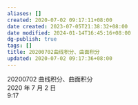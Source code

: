 ```yaml
---
aliases: []
created: 2020-07-02 09:17:11+08:00
date created: 2023-07-05T21:38:32+08:00
date modified: 2024-01-14T16:45:16+08:00
dg-publish: true
tags: []
title: 20200702曲线积分、曲面积分
updated: 2020-07-02 09:17:36+08:00
---
```


20200702 曲线积分、曲面积分  
2020 年 7 月 2 日  
9:17